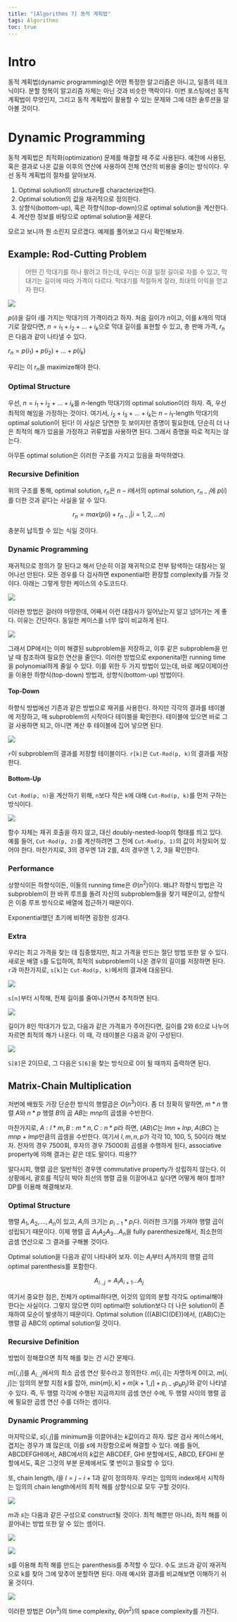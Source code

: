 ```yaml
---
title: "[Algorithms 7] 동적 계획법"
tags: Algorithms
toc: true
---
```


# Intro
동적 계획법(dynamic programming)은 어떤 특정한 알고리즘은 아니고, 일종의 테크닉이다. 분할 정복이 알고리즘 자체는 아닌 것과 비슷한 맥락이다. 이번 포스팅에선 동적 계획법이 무엇인지, 그리고 동적 계획법이 활용할 수 있는 문제와 그에 대한 솔루션을 알아볼 것이다.


# Dynamic Programming
동적 계획법은 최적화(optimization) 문제를 해결할 때 주로 사용된다. 예전에 사용된, 혹은 결과로 나온 값을 이후의 연산에 사용하여 전체 연산의 비용을 줄이는 방식이다. 우선 동적 계획법의 절차를 알아보자.

1. Optimal solution의 structure를 characterize한다.
2. Optimal solution의 값을 재귀적으로 정의한다.
3. 상향식(bottom-up), 혹은 하향식(top-down)으로 optimal solution을 계산한다.
4. 계산한 정보를 바탕으로 optimal solution을 세운다.

모르고 보니까 뭔 소린지 모르겠다. 예제를 풀어보고 다시 확인해보자.

## Example: Rod-Cutting Problem

> 어떤 긴 막대기를 하나 팔려고 하는데, 우리는 이걸 일정 길이로 자를 수 있고, 막대기는 길이에 따라 가격이 다르다. 막대기를 적절하게 잘라, 최대의 이익을 얻고자 한다.

![](/imgs/algorithm/algo15.png)

$p(i)$을 길이 $i$를 가지는 막대기의 가격이라고 하자. 처음 길이가 $n$이고, 이를 $k$개의 막대기로 잘랐다면, $n = i_1 + i_2 + ... + i_k$으로 막대 길이를 표현할 수 있고, 총 판매 가격, $r_n$은 다음과 같이 나타낼 수 있다.

$r_n = p(i_1) + p(i_2) + ... + p(i_k)$

우리는 이 $r_n$을 maximize해야 한다.

### Optimal Structure
우선, $n=i_1+i_2+...+i_k$를 $n$-length 막대기의 optimal solution이라 하자. 즉, 우선 최적의 해임을 가정하는 것이다. 여기서, $i_2+i_3+...+i_k$는 $n-i_1$-length 막대기의 optimal solution이 된다! 이 사실은 당연한 듯 보이지만 증명이 필요한데, 단순히 더 나은 최적의 해가 있음을 가정하고 귀류법을 사용하면 된다. 그래서 증명을 따로 적지는 않는다.

아무튼 optimal solution은 이러한 구조를 가지고 있음을 파악하였다.

### Recursive Definition
위의 구조를 통해, optimal solution, $r_n$은 $n-i$에서의 optimal solution, $r_{n-i}$에 $p(i)$를 더한 것과 같다는 사실을 알 수 있다. 

$$ r_n = max(p(i)+ r_{n-i} | i=1,2,...n) $$

충분히 납득할 수 있는 식일 것이다.

### Dynamic Programming
재귀적으로 정의가 잘 된다고 해서 단순히 이걸 재귀적으로 전부 탐색하는 대참사는 일어나선 안된다. 모든 경우를 다 검사하면 exponential한 환장할 complexity를 가질 것이다. 아래는 그렇게 망한 케이스의 수도코드다.

![](/imgs/algorithm/algo16.png)

이러한 방법은 걸러야 마땅한데, 어째서 이런 대참사가 일어났는지 알고 넘어가는 게 좋다. 이유는 간단하다. 동일한 케이스를 너무 많이 비교하게 된다.

![](/imgs/algorithm/algo17.png)

그래서 DP에서는 이미 해결된 subproblem을 저장하고, 이후 같은 subproblem을 만날 때 참조하여 필요한 연산을 줄인다. 이러한 방법으로 exponenital한 running time을 polynomial하게 줄일 수 있다. 이를 위한 두 가지 방법이 있는데, 바로 메모이제이션을 이용한 하향식(top-down) 방법과, 상향식(bottom-up) 방법이다.

#### Top-Down
하향식 방법에선 기존과 같은 방법으로 재귀를 사용한다. 하지만 각각의 결과를 테이블에 저장하고, 매 subproblem의 시작마다 테이블을 확인한다. 테이블에 있으면 바로 그걸 사용하면 되고, 아니면 계산 후 테이블에 집어 넣으면 된다.

![](/imgs/algorithm/algo18.png)

`r`이 subproblem의 결과를 저장할 테이블이다. `r[k]`은 `Cut-Rod(p, k)`의 결과를 저장한다.

#### Bottom-Up
`Cut-Rod(p, n)`을 계산하기 위해, `n`보다 작은 `k`에 대해 `Cut-Rod(p, k)`를 먼저 구하는 방식이다. 

![](/imgs/algorithm/algo19.png)

함수 자체는 재귀 호출을 하지 않고, 대신 doubly-nested-loop의 형태를 띄고 있다. 예를 들어, `Cut-Rod(p, 2)`를 계산하려면 그 전에 `Cut-Rod(p, 1)`의 값이 저장되어 있어야 한다. 마찬가지로, 3의 경우엔 1과 2를, 4의 경우엔 1, 2, 3을 확인한다. 

### Performance
상향식이든 하향식이든, 이들의 running time은 $\Theta(n^2)$이다. 왜냐? 하향식 방법은 각 subproblem이 한 바퀴 루프를 돌려 자신의 subproblem들을 찾기 때문이고, 상향식은 이중 루프 방식으로 배열에 접근하기 때문이다.

Exponential했던 초기에 비하면 굉장한 성과다.

### Extra
우리는 최고 가격을 찾는 데 집중했지만, 최고 가격을 만드는 절단 방법 또한 알 수 있다. 새로운 배열 `s`를 도입하여, 최적의 subproblem이 나온 경우의 길이를 저장하면 된다. `r`과 마찬가지로, `s[k]`는 `Cut-Rod(p, k)`에서의 결과에 대응된다. 

![](/imgs/algorithm/algo20.png)

`s[n]`부터 시작해, 전체 길이를 줄여나가면서 추적하면 된다.

![](/imgs/algorithm/algo22.png)

길이가 8인 막대기가 있고, 다음과 같은 가격표가 주어진다면, 길이를 2와 6으로 나누어 자르면 최적의 해가 나온다. 이 때, 각 테이블은 다음과 같이 구성된다.

![](/imgs/algorithm/algo21.png)

`S[8]`은 2이므로, 그 다음은 `S[6]`을 찾는 방식으로 0이 될 때까지 출력하면 된다.

## Matrix-Chain Multiplication
저번에 배웠듯 가장 단순한 방식의 행렬곱은 $O(n^3)$이다. 좀 더 정확히 말하면, $m * n$ 행렬 $A$와 $n * p$ 행렬 $B$의 곱 $AB$는 $mnp$의 곱셈을 수반한다.

마찬가지로, $A:l * m, B: m * n, C: n * p$라 하면, $(AB)C$는 $lmn + lnp$, $A(BC)$ 는 $mnp+lmp$만큼의 곱셈을 수반한다. 여기서 $l, m, n, p$가 각각 10, 100, 5, 50이라 해보자. 전자의 경우 7500회, 후자의 경우 75000회 곱셈을 수행하게 된다, associative property에 의해 결과는 같은 데도 말이다. 띠용??

알다시피, 행렬 곱은 일반적인 경우엔 commutative property가 성립하지 않는다. 이 상황에서, 괄호를 적당히 박아 최선의 행렬 곱을 이끌어내고 싶다면 어떻게 해야 할까? DP를 이용해 해결해보자.

### Optimal Structure
행렬 $A_1, A_2, ..., A_n$이 있고, $A_i$의 크기는 $p_{i-1} * p_i$다. 이러한 크기를 가져야 행렬 곱이 성립되기 때문이다. 이제 행렬 곱 $A_1A_2A_3...A_n$을 fully parenthesize해서, 최소한의 곱셈 연산으로 그 결과를 구해볼 것이다.

Optimal solution을 다음과 같이 나타내어 보자. 이는 $A_i$부터 $A_j$까지의 행렬 곱의 optimal parenthesis를 포함한다.

$$A_{i...j} = A_iA_{i+1}...A_j$$

여기서 중요한 점은, 전체가 optimal하다면, 이것의 임의의 분할 각각도 optimal해야 한다는 사실이다. 그렇지 않으면 이미 optimal한 solution보다 더 나은 solution이 존재하여 모순이 발생하기 때문이다. Optimal solution (((AB)C)(DE))에서, ((AB)C)는 행렬 곱 ABC의 optimal solution일 것이다.

### Recursive Definition
방법이 정해졌으면 최적 해를 찾는 건 시간 문제다.

$m[i,j]$를 $A_{i...j}$에서의 최소 곱셈 연산 횟수라고 정의한다. $m[i,i]$는 자명하게 0이고, $m[i,j]$는 임의의 분할 지점 $k$를 잡아, $min\{m[i,k]+m[k+1,j]+p_{i-1}p_kp_j\}$와 같이 나타낼 수 있다. 즉, 두 행렬 각각에 수행된 지금까지의 곱셈 연산 수에, 두 행렬 사이의 행렬 곱에 필요한 곱셈 연산 수를 더하는 셈이다.

### Dynamic Programming
마지막으로, $s[i,j]$를 minimum을 이끌어내는 $k$값이라고 하자. 많은 검사 케이스에서, 겹치는 경우가 꽤 많은데, 이를 $s$에 저장함으로써 해결할 수 있다. 예를 들어, ABCDEFGHI에서, ABC에서의 $k$값은 ABCDEF, GHI 분할에서도, ABCD, EFGHI 분할에서도, 혹은 그것의 부분 문제에서도 몇 번이고 필요할 수 있다.

또, chain length, $l$을 $l=j-i+1$과 같이 정의하자. 우리는 임의의 index에서 시작하는 임의의 chain length에서의 최적 해를 상향식으로 모두 구할 것이다.

![](/imgs/algorithm/algo23.png)

$m$과 $s$는 다음과 같은 구성으로 construct될 것이다. 최적 해뿐만 아니라, 최적 해를 이끌어내는 방법 또한 알 수 있는 셈이다. 

![](/imgs/algorithm/algo24.png)

![](/imgs/algorithm/algo25.png)

$s$를 이용해 최적 해를 만드는 parenthesis를 추적할 수 있다. 수도 코드과 같이 재귀적으로 k를 찾아 그에 맞추어 분할하면 된다. 아래 예시와 결과를 비교해보면 이해하기 쉬울 것이다.

![](/imgs/algorithm/algo26.png)

이러한 방법은 $O(n^3)$의 time complexity, $\Theta(n^2)$의 space complexity를 가진다. 

